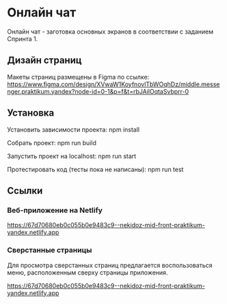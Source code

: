 # Онлайн чат

Онлайн чат - заготовка основных экранов в соответствии с заданием Спринта 1.

## Дизайн страниц
Макеты страниц размещены в Figma по ссылке:
https://www.figma.com/design/XVwaW1KoyfnovlTbWOqhDz/middle.messenger.praktikum.yandex?node-id=0-1&p=f&t=rbJAilOqtaSvbprr-0

## Установка
Установить зависимости проекта:
    npm install

Собрать проект:
    npm run build

Запустить проект на localhost:
    npm run start

Протестировать код (тесты пока не написаны):
    npm run test

## Ссылки

### Веб-приложение на Netlify

https://67d70680eb0c055b0e9483c9--nekidoz-mid-front-praktikum-yandex.netlify.app

### Сверстанные страницы

Для просмотра сверстанных страниц предлагается воспользоваться меню, расположенным сверху страницы приложения.

https://67d70680eb0c055b0e9483c9--nekidoz-mid-front-praktikum-yandex.netlify.app
